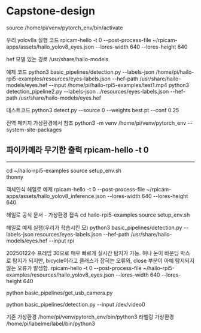 # Capstone-design


source /home/pi/venv/pytorch_env/bin/activate

우리 yolov8s 실행 코드
rpicam-hello -t 0 --post-process-file ~/rpicam-apps/assets/hailo_yolov8_eyes.json --lores-width 640 --lores-height 640 

hef 모델 있는 경로
/usr/share/hailo-models

예제 코드
python3 basic_pipelines/detection.py --labels-json /home/pi/hailo-rpi5-examples/resources/eyes-labels.json --hef-path /usr/share/hailo-models/eyes.hef --input /home/pi/hailo-rpi5-examples/test1.mp4
python3 detection_pipeline2.py   --labels-json ../resources/eyes-labels.json   --hef-path /usr/share/hailo-models/eyes.hef



테스트코드
 python3 detect.py --source 0 --weights best.pt --conf 0.25

전역 패키지 가상환경에서 참조
python3 -m venv /home/pi/venv/pytorch_env --system-site-packages

파이카메라 무기한 출력
rpicam-hello -t 0
---------------------------------------------------------------------------------------------------------------------------------------------------------
************************
cd ~/hailo-rpi5-examples
source setup_env.sh   
thonny

객체인식 헤일로 예제
rpicam-hello -t 0 --post-process-file ~/rpicam-apps/assets/hailo_yolov8_inference.json --lores-width 640 --lores-height 640

헤일로 공식 문서 - 가상환경 접속
cd hailo-rpi5-examples
source setup_env.sh

헤일로 예제 실행(우리가 학습시킨 모)
python3 basic_pipelines/detection.py --labels-json resources/eyes-labels.json --hef-path /usr/share/hailo-models/eyes.hef --input rpi

20250122수 프레임 30으로 매우 빠르게 실시간 탐지가 가능. 허나 눈이 바운딩 박스로 탐지가 되지만, bicycle이라고 클래스가 잡히는 오류와, close 부분이 아예 탐지되지 않는 오류가 발생함.
rpicam-hello -t 0 --post-process-file ~/hailo-rpi5-examples/resources/hailo_yolov8_eyes.json --lores-width 640 --lores-height 640




python basic_pipelines/get_usb_camera.py

python basic_pipelines/detection.py --input /dev/video0

기존 가상환경 /home/pi/venv/pytorch_env/bin/python3
라벨링 가상환경 /home/pi/labelme/label/bin/python3
